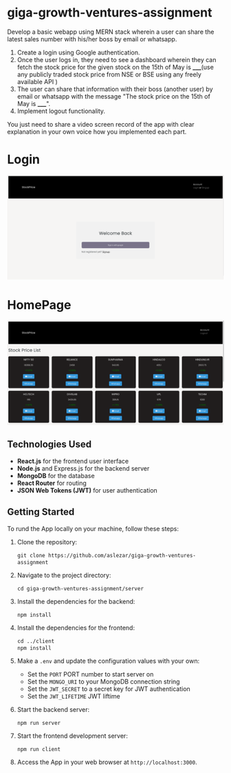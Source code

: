 # giga-growth-ventures-assignment

Develop a basic webapp using MERN stack wherein a user can share the latest sales number with his/her boss by email or whatsapp.

1. Create a login using Google authentication.
2. Once the user logs in, they need to see a dashboard wherein they can fetch the stock price for the given stock on the 15th of May is **\_\_\_**(use any publicly traded stock price from NSE or BSE using any freely available API )
3. The user can share that information with their boss (another user) by email or whatsapp with the message "The stock price on the 15th of May is **\_\_\_**".
4. Implement logout functionality.

You just need to share a video screen record of the app with clear explanation in your own voice how you implemented each part.

# Login

![StockPriceLogin Screenshot](screenshots/Screenshot1.png)

# HomePage

![StockPriceHomepage Screenshot](screenshots/Screenshot2.png)

## Technologies Used

- **React.js** for the frontend user interface
- **Node.js** and Express.js for the backend server
- **MongoDB** for the database
- **React Router** for routing
- **JSON Web Tokens (JWT)** for user authentication

## Getting Started

To rund the App locally on your machine, follow these steps:

1. Clone the repository:

   ```shell
   git clone https://github.com/aslezar/giga-growth-ventures-assignment
   ```

2. Navigate to the project directory:

   ```shell
   cd giga-growth-ventures-assignment/server
   ```

3. Install the dependencies for the backend:

   ```shell
   npm install
   ```

4. Install the dependencies for the frontend:

   ```shell
   cd ../client
   npm install
   ```

5. Make a `.env` and update the configuration values with your own:

   - Set the `PORT` PORT number to start server on
   - Set the `MONGO_URI` to your MongoDB connection string
   - Set the `JWT_SECRET` to a secret key for JWT authentication
   - Set the `JWT_LIFETIME` JWT liftime

6. Start the backend server:

   ```shell
   npm run server
   ```

7. Start the frontend development server:

   ```shell
   npm run client
   ```

8. Access the App in your web browser at `http://localhost:3000`.
